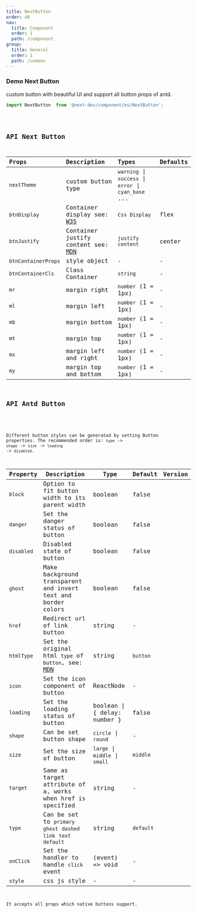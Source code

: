 ```yaml
---
title: NextButton
order: 40
nav:
  title: Component
  order: 1
  path: /component
group:
  title: General
  order: 1
  path: /common
---
```


### Demo Next Button

custom button with beautiful UI and support all button props of antd.

```js
import NextButton  from '@next-dev/component/es/NextButton';
```

<code src="../demos/NextButton" />

## API Next Button

| Props | Description | Types | Defaults |
| :-- | :-- | :-- | :-- |
| `nextTheme` | custom button type | `warning` \| `success` \| `error` \| `cyan_base` ...|
| `btnDisplay` | Container display see: [W3S](https://www.w3schools.com/cssref/pr_class_display.asp) | `Css Display` | flex |
| `btnJustify` | Container justify content see: [MDN](https://developer.mozilla.org/en-US/docs/Web/CSS/justify-content) | `justify content` | center |
| `btnContainerProps` | style object | -| - |
| `btnContainerCls` | Class Container | `string` | - |
| `mr` | margin right | `number` (1 = 1px) | - |
| `ml` | margin left | `number` (1 = 1px)| - |
| `mb` | margin bottom | `number` (1 = 1px) | - |
| `mt` | margin top | `number` (1 = 1px) | - |
| `mx` | margin left and right  | `number` (1 = 1px) | - |
| `my` | margin top and bottom | `number` (1 = 1px) | - |

## API Antd Button

<!-- https://github.com/ant-design/ant-design/tree/master/components -->

Different button styles can be generated by setting Button properties. The recommended order is: `type` -> `shape` -> `size` -> `loading` -> `disabled`.

| Property | Description | Type | Default | Version |
| --- | --- | --- | --- | --- |
| `block`| Option to fit button width to its parent width | boolean | false |  |
| `danger` | Set the danger status of button | boolean | false |  |
| `disabled` | Disabled state of button | boolean | false |  |
| `ghost` | Make background transparent and invert text and border colors | boolean | false |  |
| `href` | Redirect url of link button | string | - |  |
| `htmlType` | Set the original html `type` of `button`, see: [MDN](https://developer.mozilla.org/en-US/docs/Web/HTML/Element/button#attr-type) | string | `button` |  |
| `icon` | Set the icon component of button | ReactNode | - |  |
| `loading` | Set the loading status of button | boolean \| { delay: number } | false |  |
| `shape` | Can be set button shape | `circle` \| `round` | - |  |
| `size`| Set the size of button | `large` \| `middle` \| `small` | `middle` |  |
| `target` | Same as target attribute of a, works when href is specified | string | - |  |
| `type`| Can be set to `primary` `ghost` `dashed` `link` `text` `default` | string | `default` |  |
| `onClick` | Set the handler to handle `click` event | (event) => void | - |  |
| `style` | css js style | -| - |  |

It accepts all props which native buttons support.

